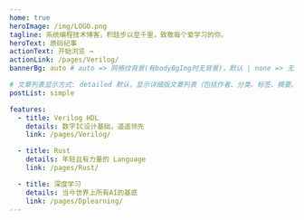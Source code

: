 ```yaml
---
home: true
heroImage: /img/LOGO.png
tagline: 系统编程技术博客，积跬步以至千里，致敬每个爱学习的你。
heroText: 原码纪事
actionText: 开始浏览 →
actionLink: /pages/Verilog/
bannerBg: auto # auto => 网格纹背景(有bodyBgImg时无背景)，默认 | none => 无 | '大图地址' | background: 自定义背景样式       提示：如发现文本颜色不适应你的背景时可以到palette.styl修改$bannerTextColor变量

# 文章列表显示方式: detailed 默认，显示详细版文章列表（包括作者、分类、标签、摘要、分页等）| simple => 显示简约版文章列表（仅标题和日期）| none 不显示文章列表
postList: simple

features:
  - title: Verilog HDL
    details: 数字IC设计基础，遥遥领先
    link: /pages/Verilog/

  - title: Rust
    details: 年轻且有力量的 Language
    link: /pages/Rust/

  - title: 深度学习
    details: 当今世界上所有AI的基底
    link: /pages/Dplearning/
---
```

